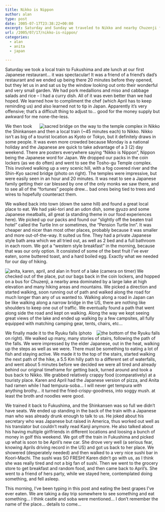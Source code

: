 ```yaml
---
title: Nikko is Nippon
author: alan
type: post
date: 2005-07-17T23:38:22+00:00
excerpt: Saturday and Sunday we traveled to Nikko and nearby Chuzenji for temples food and hiking around some amazing natural beauty.
url: /2005/07/17/nikko-is-nippon/
categories:
  - alan
  - anita
  - japan

---
```

Saturday we took a local train to Fukushima and ate lunch at our first Japanese restaurant&#8230; it was spectacular! It was a friend of a friend&#8217;s dad&#8217;s restaurant and we ended up being there 20 minutes before they opened, but they let us in and sat us by the window looking out onto their wonderful and very small garden. We had pork medallions and miso and cabbage salads and rice &#8211; I had a curry dish. All of it was even better than we had hoped. We learned how to compliment the chef (which April has to keep reminding us) and also learned not to tip in Japan. Apparently it&#8217;s very offensive; that&#8217;s a difficult thing to adjust to&#8230; good for the money supply but awkward for me none-the-less.

[<img src="https://zeroasterisk.com/photos/albums/Japan2005-DayTrips/DSC00626.thumb.jpg" alt="sacred bridge on the way to the temple complex in Nikko" align="right" />][1] We then took the Shinkansen and then a local train (~45 minutes each) to Nikko. Nikko isn&#8217;t as big of a tourist location as Kyoto or Tokyo, but it definitely draws in some people. It was even more crowded because Monday is a national holiday and the Japanese are quick to take advantage of a 3 (2) day weekend. There are posters everywhere saying &#8220;Nikko is Nippon&#8221;, Nippon being the Japanese word for Japan. We dropped our packs in the coin lockers (as we do often) and went to see the Tosho-gu Temple complex. This involved walking up a very scenic hill, with a fog covered river and the Shin-Kyo sacred bridge (photo on right). The temples were impressive, but were easily seen in an hour and 20 minutes. It was neat to see a Japanese family getting their car blessed by one of the only monks we saw there, and to see all of the &#8220;fortunes&#8221; people drew&#8230; bad ones being tied to trees and wires to hopefully counteract them.

We walked back into town (down the same hill) and found a great local place to eat. We had yaki-tori and an udon dish, some gyuzo and some Japanese meatballs, all great (a standing theme in our food experiences here). We picked up our packs and found our &#8220;slightly off the beaten trail hotel&#8221; called the Turtle Inn or sometimes, the &#8220;Pension Turtle Inn&#8221;. It was cheaper and nicer than most other places, probably because it was smaller and more out-of-the-way. It suited us fine. They had a private Japanese style bath area which we all tried out, as well as 2 bed and a full bathroom in each room. We got a &#8220;western style breakfast&#8221; in the morning, because that was our only option. It consisted of some of the best fruit I&#8217;ve ever eaten, some buttered toast, and a hard boiled egg. Exactly what we needed for our day of hiking.

[<img src="https://zeroasterisk.com/photos/albums/Japan2005-DayTrips/DSC00682.thumb.jpg" alt="anita, karen, april, and alan in front of a lake (camera on timer)" align="left" />][2] We checked out of the place, put our bags back in the coin lockers, and hopped on a bus for Chuzenji, a nearby area dominated by a large lake at high elevation and many hiking areas and mountains. We picked a direction and started walking, soon running out of path and walked along the road for much longer than any of us wanted to. Walking along a road in Japan can be like walking along a narrow bridge in the US, there are nothing like shoulders to keep one out of traffic. We eventually found a path that went along side the road and kept on walking. Along the way we kept seeing great views of the lake and ended up walking by a few campsites, all fully equipped with matching camping gear, tents, chairs, etc&#8230;

[<img src="https://zeroasterisk.com/photos/albums/Japan2005-DayTrips/DSC00687.thumb.jpg" alt="the bottom of the Ryuku falls" align="right" />][3] We finally made it to the Ryuku falls (photo on right). We walked up many, many stories of stairs, following the path of the falls. We were impressed by the elder Japanese, out in the heat, walking up the steps as well as we were. There must be something to eating a lot of fish and staying active. We made it to the top of the stairs, started walking the next path of the hike, a 5.5 Km hilly path to a different set of waterfalls, and went about 5 minutes before we decided we were all tired and already behind our original timeframe for getting back, turned around and took a bus back to Nikko. We grabbed relatively crappy food (comparatively) at a touristy place. Karen and April had the Japanese version of pizza, and Anita had ramen while I had tempura-soba&#8230; I will never get tempura _with_ anything brothy&#8230; it turned the fried-crispy-goodness, into soggy mush. at least the broth and noodles were good.

We trained it back to Fukushima, and the Shinkansen was so full we didn&#8217;t have seats. We ended up standing in the back of the train with a Japanese man who was already drunk enough to talk to us. He joked about his secretary who was Japanese but raised in America, thus worked out well as his translator but couldn&#8217;t really read Kanji anymore. He also talked about his having multiple girlfriends in different locations and loosing a bunch of money in golf this weekend. We got off the train in Fukushima and picked up what is soon to be April&#8217;s new car. She drove very well (a serious fear, knowing Aprils driving record in the US) and got us back to her place. We showered (desperately needed) and then walked to a very nice sushi bar in Koori-Machi. The sushi was SO FRESH! Karen didn&#8217;t go with us, as I think she was really tired and not a big fan of sushi. Then we went to the grocery store to get breakfast and random food, and then came back to April&#8217;s. She went to a friend of hers party, while we stayed here, contemplated doing something, and fell asleep.

This morning, I&#8217;ve been typing in this post and eating the best grapes I&#8217;ve ever eaten. We are taking a day trip somewhere to see something and eat something&#8230; I think castle and soba were mentioned&#8230; I don&#8217;t remember the name of the place&#8230; details to come&#8230;


 [1]: https://zeroasterisk.com/photos/view_photo.php?set_albumName=Japan2005-DayTrips&id=DSC00626
 [2]: https://zeroasterisk.com/photos/view_photo.php?set_albumName=Japan2005-DayTrips&id=DSC00682
 [3]: https://zeroasterisk.com/photos/view_photo.php?set_albumName=Japan2005-DayTrips&id=DSC00687
